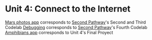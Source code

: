 # Unit 4: Connect to the Internet

[Mars photos app](./android-basics-kotlin-mars-photos-app-starter) corresponds to [Second Pathway]'s Second and Third Codelab
[Debugging](./Debugging2) corresponds to [Second Pathway]'s Fourth Codelab
[Amphibians app](./android-basics-kotlin-amphibians-app-main) corresponds to Unit 4's Final Proyect

[Second Pathway]: https://developer.android.com/courses/pathways/android-basics-kotlin-unit-4-pathway-2
